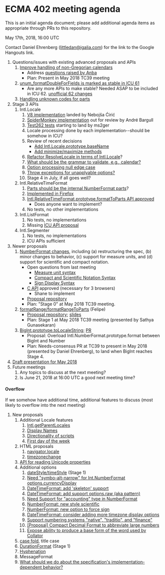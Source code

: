 # ECMA 402 meeting agenda

This is an initial agenda document; please add additional agenda items as appropriate through PRs to this repository.

May 17th, 2018, 16:00 UTC

Contact Daniel Ehrenberg (littledan@igalia.com) for the link to the Google Hangouts link.

1. Questions/issues with existing advanced proposals and APIs
    1. [Improve handling of non-Gregorian calendars](https://github.com/tc39/ecma402/pull/227)
        - Address [questions raised by Anba](https://github.com/tc39/ecma402/pull/227#issuecomment-389211876)
        - Plan: Present in May 2018 TC39 meeting
    1. [unum_formatDoubleForFields is marked as stable in ICU 61](https://ssl.icu-project.org/trac/ticket/13557)
        - Are any more APIs to make stable? Needed ASAP to be included in ICU 62. [unofficial 62 changes](https://gist.github.com/srl295/7b44fcb89f7e6d031ab44d2cdd8a1ebe#file-apichange-61-62-html)
    1. [Handling unknown codes for parts](https://github.com/tc39/ecma402/issues/231)
1. Stage 3 APIs
    1. Intl.Locale
        1. [V8 implementation](https://chromium-review.googlesource.com/c/v8/v8/+/1014411) landed by Nebojša Ćirić
        1. [SpiderMonkey implementation](https://bugzilla.mozilla.org/show_bug.cgi?format=default&id=1433303) out for review by André Bargull
        1. [Test262 tests](https://github.com/tc39/test262/pull/1553) starting to land by ms2ger
        1. Locale processing done by each implementation--should be somehow in ICU?
        1. Review of recent decisions
            - [Add Intl.Locale.prototype.baseName](https://github.com/tc39/proposal-intl-locale/issues/22)
            - [Add minimize/maximize methods](https://github.com/tc39/proposal-intl-locale/issues/16)
        1. [Refactor ResolveLocale in terms of Intl.Locale](https://github.com/tc39/proposal-intl-locale/pull/36#issuecomment-389621874)?
        1. [What should be the grammar to validate, e.g., calendar?](https://github.com/tc39/proposal-intl-locale/pull/23#issuecomment-389355014)
        1. [Option processing null edge case](https://github.com/tc39/proposal-intl-locale/issues/40)
        1. [Throw exceptions for unapplyable options?](https://github.com/tc39/proposal-intl-locale/issues/25)
        1. Stage 4 in July, if all goes well?
    1. Intl.RelativeTimeFormat
        1. [Parts should be the internal NumberFormat parts](https://github.com/tc39/proposal-intl-relative-time/pull/70)?
        1. [Implemented in Firefox](https://bugzilla.mozilla.org/show_bug.cgi?format=default&id=1270140)
        1. [Intl.RelativeTimeFormat.prototype.formatToParts API approved](https://docs.google.com/document/d/1YheKc9OHt4AegzB0NeaHo5wTzpS4ia2irqXQSYXSUm0/edit#heading=h.jr7nec16y88w)
            - Does anyone want to implement?
        1. No tests, no other implementations
    1. Intl.ListFormat
        1. No tests, no implementations
        1. Missing [ICU API proposal](https://ssl.icu-project.org/trac/ticket/13754)
    1. Intl.Segmenter
        1. No tests, no implementations
        1. ICU APIs sufficient
1. Newer proposals
    1. [NumberFormat changes](https://github.com/tc39/ecma402/issues/215), including (a) restructuring the spec, (b) minor changes to behavior, (c) support for measure units, and (d) support for scientific and compact notation.
        - Open questions from last meeting
            - [Measure unit syntax](https://github.com/sffc/proposal-unified-intl-numberformat/issues/3)
            - [Compact and Scientific Notation Syntax](https://github.com/sffc/proposal-unified-intl-numberformat/issues/5)
            - [Sign Display Syntax](https://github.com/sffc/proposal-unified-intl-numberformat/issues/6)
        - [C API](https://ssl.icu-project.org/trac/ticket/13597) approved (necessary for 3 browsers)
           - Shane to implement
        - [Proposal repository](https://github.com/sffc/proposal-unified-intl-numberformat)
        - Plan: "Stage 0" at May 2018 TC39 meeting.
    1. [formatRange/formatRangeToParts](https://github.com/tc39/ecma402/issues/188) (Felipe)
        - [Proposal repository](https://github.com/fabalbon/proposal-intl-DateTimeFormat-formatRange); [slides](https://docs.google.com/presentation/d/e/2PACX-1vQXuKpkf-kHF4Ue-35PAez79EL2bTU-s3dGbQvj0zwOzbqnF1zJJif_RT8wV9v8VkI4agEzvBPbKOoi/pub)
        - Plan: Stage 1 at May 2018 TC39 meeting (presented by Sathya Gunasekaran)
    1. [BigInt.prototype.toLocaleString](https://github.com/tc39/ecma402/issues/218#issuecomment-370789166); [PR](https://github.com/tc39/ecma402/pull/236)
        - Proposal: Overload Intl.NumberFormat.prototype.format between BigInt and Number
        - Plan: Needs-consensus PR at TC39 to present in May 2018 (presented by Daniel Ehrenberg), to land when BigInt reaches Stage 4.
1. [Draft presentation for May 2018](https://docs.google.com/presentation/d/1wEkpdxC37t4sk64QThcna8c4753-9Ak1I23LNDmZ9KE/edit#slide=id.p)
1. Future meetings
    1. Any topics to discuss at the next meeting?
    1. Is June 21, 2018 at 16:00 UTC a good next meeting time?

#### Overflow

If we somehow have additional time, additional features to discuss (most likely to overflow into the next meeting)

1. New proposals
    1. Additional Locale features
        1. [Intl.getParentLocales](https://github.com/tc39/ecma402/issues/87)
        1. [Display Names](https://github.com/tc39/ecma402/issues/31)
        1. [Directionality of scripts](https://github.com/tc39/ecma402/issues/205)
        1. [First day of the week](https://github.com/tc39/ecma402/issues/6)
    1. HTML proposals
        1. [navigator.locale](https://github.com/whatwg/html/pull/3046)
        1. [timezonechange](https://github.com/whatwg/html/pull/3047)
    1. [API for reading Unicode properties](https://github.com/tc39/ecma402/issues/90)
    1. Additional options
        1. [dateStyle/timeStyle](https://github.com/tc39/proposal-ecma402-datetime-style) (Stage 1)
        1. [Need "symbo-alt-narrow" for Int.NumberFormat options.currencyDisplay](https://github.com/tc39/ecma402/issues/200)
        1. [DateTimeFormat: add 'skeleton' support](https://github.com/tc39/ecma402/issues/189)
        1. [DateTimeFormat: add support options.raw (aka pattern)](https://github.com/tc39/ecma402/issues/190)
        1. [Need Support for "accounting" type in NumberFormat](https://github.com/tc39/ecma402/issues/186)
        1. [NumberFormat: new style scientific](https://github.com/tc39/ecma402/issues/164)
        1. [NumberFormat: new option to force sign](https://github.com/tc39/ecma402/issues/163)
        1. [DateTimeFormat: consider adding more timezone display options](https://github.com/tc39/ecma402/issues/119)
        1. [Support numbering systems "native", "traditio", and "finance"](https://github.com/tc39/ecma402/issues/95)
        1. [[Proposal] Compact Decimal Format to abbreviate large numbers](https://github.com/tc39/ecma402/issues/37)
        1. [Expose ability to produce a base form of the word used by Collator](https://github.com/tc39/ecma402/issues/44)
    1. [case fold](https://github.com/tc39/ecma402/issues/99), title case
    1. [DurationFormat](https://github.com/tc39/ecma402/issues/47) (Stage 1)
    1. [Hyphenation](https://github.com/tc39/ecma402/issues/93)
    1. MessageFormat
    1. [What should we do about the specification's implementation-dependent behavior?](https://github.com/tc39/ecma402/issues/113)

